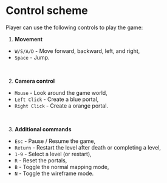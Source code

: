# **Control scheme**

Player can use the following controls to play the game:

1. **Movement**

- `W/S/A/D` - Move forward, backward, left, and right,
- `Space` - Jump.

</br>

2. **Camera control**

- `Mouse` - Look around the game world,
- `Left Click` - Create a blue portal,
- `Right Click` - Create a orange portal.

</br>

3. **Additional commands**

- `Esc` - Pause / Resume the game,
- `Return` - Restart the level after death or completing a level,
- `1-9` - Select a level (or restart),
- `R` - Reset the portals,
- `B` - Toggle the normal mapping mode,
- `N` - Toggle the wireframe mode.